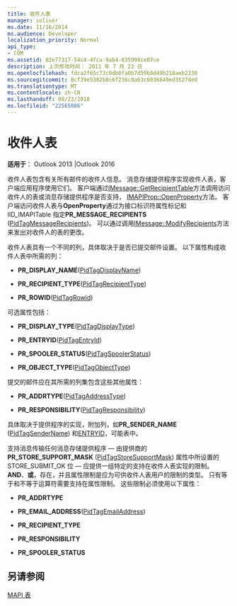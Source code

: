 ```yaml
---
title: 收件人表
manager: soliver
ms.date: 11/16/2014
ms.audience: Developer
localization_priority: Normal
api_type:
- COM
ms.assetid: 02e77317-54c4-4fca-9ab4-835998ce07ce
description: 上次修改时间： 2011 年 7 月 23 日
ms.openlocfilehash: fdca2f65c73c0db0fa0b7d59b8d49b218aeb2330
ms.sourcegitcommit: 0cf39e5382b8c6f236c8a63c6036849ed3527ded
ms.translationtype: MT
ms.contentlocale: zh-CN
ms.lasthandoff: 08/23/2018
ms.locfileid: "22565086"
---
```

# <a name="recipient-tables"></a>收件人表

  
  
**适用于**： Outlook 2013 |Outlook 2016 
  
收件人表包含有关所有邮件的收件人信息。 消息存储提供程序实现收件人表，客户端应用程序使用它们。 客户端通过[IMessage::GetRecipientTable](imessage-getrecipienttable.md)方法调用访问收件人的表或消息存储提供程序是否支持， [IMAPIProp::OpenProperty](imapiprop-openproperty.md)方法。 客户端访问收件人表与**OpenProperty**通过为接口标识符属性标记和 IID_IMAPITable 指定**PR_MESSAGE_RECIPIENTS** ([PidTagMessageRecipients](pidtagmessagerecipients-canonical-property.md))。 可以通过调用[IMessage::ModifyRecipients](imessage-modifyrecipients.md)方法来发出对收件人的表的更改。 
  
收件人表具有一个不同的列，具体取决于是否已提交邮件设置。 以下属性构成收件人表中所需的列：
  
- **PR_DISPLAY_NAME**([PidTagDisplayName](pidtagdisplayname-canonical-property.md))
    
- **PR_RECIPIENT_TYPE**([PidTagRecipientType](pidtagrecipienttype-canonical-property.md))
    
- **PR_ROWID**([PidTagRowid](pidtagrowid-canonical-property.md))
    
可选属性包括：
  
- **PR_DISPLAY_TYPE**([PidTagDisplayType](pidtagdisplaytype-canonical-property.md))
    
- **PR_ENTRYID**([PidTagEntryId](pidtagentryid-canonical-property.md))
    
- **PR_SPOOLER_STATUS**([PidTagSpoolerStatus](pidtagspoolerstatus-canonical-property.md))
    
- **PR_OBJECT_TYPE**([PidTagObjectType](pidtagobjecttype-canonical-property.md))
    
提交的邮件应在其所需的列集包含这些其他属性：
  
- **PR_ADDRTYPE**([PidTagAddressType](pidtagaddresstype-canonical-property.md))
    
- **PR_RESPONSIBILITY**([PidTagResponsibility](pidtagresponsibility-canonical-property.md))
    
具体取决于提供程序的实现，附加列，如**PR_SENDER_NAME** ([PidTagSenderName](pidtagsendername-canonical-property.md)) 和[ENTRYID](entryid.md)，可能表中。
  
支持消息传输任何消息存储提供程序 — 由提供商的**PR_STORE_SUPPORT_MASK** ([PidTagStoreSupportMask](pidtagstoresupportmask-canonical-property.md)) 属性中所设置的 STORE_SUBMIT_OK 位 — 应提供一组特定的支持在收件人表实现的限制。 **AND**、**或**，存在，并且属性限制是应为可供收件人表用户的限制的类型。 只有等于和不等于运算符需要支持在属性限制。 这些限制必须使用以下属性：
  
- **PR_ADDRTYPE**
    
- **PR_EMAIL_ADDRESS**([PidTagEmailAddress](pidtagemailaddress-canonical-property.md)) 
    
- **PR_RECIPIENT_TYPE**
    
- **PR_RESPONSIBILITY**
    
- **PR_SPOOLER_STATUS**
    
## <a name="see-also"></a>另请参阅



[MAPI 表](mapi-tables.md)

